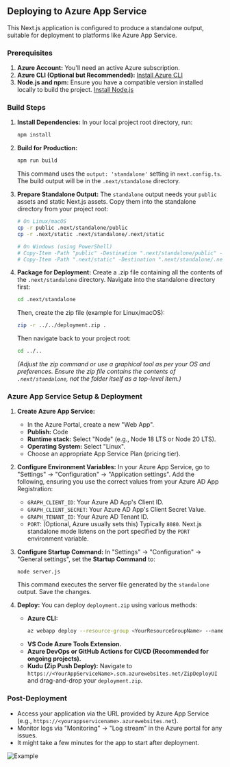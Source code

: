 ## Deploying to Azure App Service

This Next.js application is configured to produce a standalone output, suitable for deployment to platforms like Azure App Service.

### Prerequisites

1.  **Azure Account:** You'll need an active Azure subscription.
2.  **Azure CLI (Optional but Recommended):** [Install Azure CLI](https://docs.microsoft.com/en-us/cli/azure/install-azure-cli)
3.  **Node.js and npm:** Ensure you have a compatible version installed locally to build the project. [Install Node.js](https://nodejs.org/en)

### Build Steps

1.  **Install Dependencies:**
    In your local project root directory, run:
    ```bash
    npm install
    ```

2.  **Build for Production:**
    ```bash
    npm run build
    ```
    This command uses the `output: 'standalone'` setting in `next.config.ts`. The build output will be in the `.next/standalone` directory.

3.  **Prepare Standalone Output:**
    The `standalone` output needs your `public` assets and static Next.js assets. Copy them into the standalone directory from your project root:
    ```bash
    # On Linux/macOS
    cp -r public .next/standalone/public
    cp -r .next/static .next/standalone/.next/static

    # On Windows (using PowerShell)
    # Copy-Item -Path "public" -Destination ".next/standalone/public" -Recurse -Force
    # Copy-Item -Path ".next/static" -Destination ".next/standalone/.next/static" -Recurse -Force
    ```

4.  **Package for Deployment:**
    Create a .zip file containing all the contents of the `.next/standalone` directory.
    Navigate into the standalone directory first:
    ```bash
    cd .next/standalone
    ```
    Then, create the zip file (example for Linux/macOS):
    ```bash
    zip -r ../../deployment.zip .
    ```
    Then navigate back to your project root:
    ```bash
    cd ../..
    ```
    *(Adjust the zip command or use a graphical tool as per your OS and preferences. Ensure the zip file contains the contents of `.next/standalone`, not the folder itself as a top-level item.)*

### Azure App Service Setup & Deployment

1.  **Create Azure App Service:**
    *   In the Azure Portal, create a new "Web App".
    *   **Publish:** Code
    *   **Runtime stack:** Select "Node" (e.g., Node 18 LTS or Node 20 LTS).
    *   **Operating System:** Select "Linux".
    *   Choose an appropriate App Service Plan (pricing tier).

2.  **Configure Environment Variables:**
    In your Azure App Service, go to "Settings" -> "Configuration" -> "Application settings". Add the following, ensuring you use the correct values from your Azure AD App Registration:
    *   `GRAPH_CLIENT_ID`: Your Azure AD App's Client ID.
    *   `GRAPH_CLIENT_SECRET`: Your Azure AD App's Client Secret Value.
    *   `GRAPH_TENANT_ID`: Your Azure AD Tenant ID.
    *   `PORT`: (Optional, Azure usually sets this) Typically `8080`. Next.js standalone mode listens on the port specified by the `PORT` environment variable.

3.  **Configure Startup Command:**
    In "Settings" -> "Configuration" -> "General settings", set the **Startup Command** to:
    ```
    node server.js
    ```
    This command executes the server file generated by the `standalone` output. Save the changes.

4.  **Deploy:**
    You can deploy `deployment.zip` using various methods:
    *   **Azure CLI:**
        ```bash
        az webapp deploy --resource-group <YourResourceGroupName> --name <YourAppServiceName> --src-path deployment.zip --type zip
        ```
    *   **VS Code Azure Tools Extension.**
    *   **Azure DevOps or GitHub Actions for CI/CD (Recommended for ongoing projects).**
    *   **Kudu (Zip Push Deploy):** Navigate to `https://<YourAppServiceName>.scm.azurewebsites.net/ZipDeployUI` and drag-and-drop your `deployment.zip`.

### Post-Deployment

*   Access your application via the URL provided by Azure App Service (e.g., `https://<yourappservicename>.azurewebsites.net`).
*   Monitor logs via "Monitoring" -> "Log stream" in the Azure portal for any issues.
*   It might take a few minutes for the app to start after deployment.

![Example]([[https://github.com/Crankers/AutoPilot-Hash-Upload/blob/Dev2025/Example.png?raw=true]([https://cdn.discordapp.com/attachments/336833638085951488/1385033821178560643/image.png?ex=685498c3&is=68534743&hm=305ca487b4870077dbaa16974d3952e54079493d8704ba39b3edb5ab6eb5e5f9&](https://github.com/Crankers/AutoPilot-Hash-Upload/blob/Dev2025/Example.png?raw=true)))
